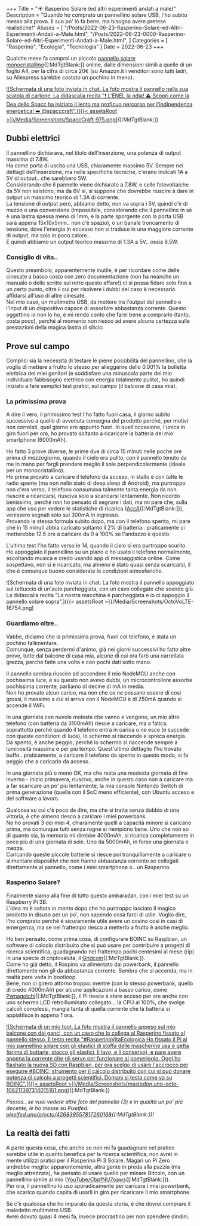 +++
Title = "☀️ Rasperino Solare (ed altri esperimenti andati a male)"
Description = "Quando ho comprato un pannellino solare USB, l'ho subito messo alla prova. Il suo po' lo fa bene, ma bisogna avere pretese realistiche!"
Aliases = [
  "/Posts/2022-06-23-Rasperino-Solare-ed-Altri-Esperimenti-Andati-a-Male.html",
  "/Posts/2022-06-23-0000-Rasperino-Solare-ed-Altri-Esperimenti-Andati-a-Male.html",
]
Categories = [ "Rasperino", "Ecologia", "Tecnologia" ]
Date = 2022-06-23
+++

Qualche mese fa comprai un piccolo [pannello solare monocristallino](https://www.amazon.it/Lixada-Pannello-Monocristallino-Caricabatterie-Cellulare/dp/B071Z1LGFV){[:MdTgtBlank:]} online, dalle dimensioni simili a quelle di un foglio A4, per la cifra di circa 20€ (su Amazon.it i venditori sono tutti ladri, su Aliexpress sarebbe costato un pochino in meno).

[![Schermata di una foto inviata in chat. La foto mostra il pannello nella sua scatola di cartone. La didascalia recita "❗️ L'ENEL la odia! ⚠️ Scopri come la Dea dello Spacc ha iniziato il lento ma proficuo percorso per l'indipendenza energetica! ➡️ @spacccraft".]({{< assetsRoot >}}/Media/Screenshots/SpaccCraft-975.png)](https://t.me/SpaccCraft/975){[:MdTgtBlank:]}

## Dubbi elettrici

Il pannellino dichiarava, nel titolo dell'inserzione, una potenza di output massima di 7.8W.  
Ha come porta di uscita una USB, chiaramente massimo 5V. Sempre nei dettagli dell'inserzione, ma nelle specifiche tecniche, c'erano indicati 1A a 5V di output.. che sarebbero 5W.  
Considerando che il pannello viene dichiarato a 7.8W, e celle fotovoltaiche da 5V non esistono, ma da 6V si, si suppone che dovrebbe riuscire a dare in output un massimo teorico di 1.3A di corrente.  
La tensione di output però, abbiamo detto, non va sopra i 5V, quindi c'è di mezzo o una conversione (impossibile, considerando che il pannellino in sé è una lastra spessa meno di 1mm, e la parte sporgente con la porta USB sarà appena 15x10x5mm.. non c'è spazio), o un banale troncamento di tensione, dove l'energia in eccesso non si traduce in una maggiore corrente di output, ma solo in poco calore..  
E quindi abbiamo un output teorico massimo di 1.3A a 5V.. ossia 6.5W.

### Consiglio di vita..

Questo preambolo, apparentemente inutile, è per ricordare come delle cinesate a basso costo con zero documentazione (non ha neanche un manuale o delle scritte sul retro questo affare!) ci si possa fidare solo fino a un certo punto, oltre il cui per risolvere i dubbi del caso è necessario affidarsi all'uso di altre cinesate.  
Nel mio caso, un multimetro USB, da mettere tra l'output del pannello e l'input di un dispositivo capace di assorbire abbastanza corrente. Questo oggettino io non lo ho, e mi rendo conto che farei bene a comprarlo (tanto, costa poco), perché al momento non riesco ad avere alcuna certezza sulle prestazioni della magica lastra di silicio.

## Prove sul campo

Complici sia la necessità di testare le piene possibilità del pannellino, che la voglia di mettere a frutto lo stesso per alleggerire dello 0.001% la bolletta elettrica dei miei genitori (e soddisfare una minuscola parte del mio individuale fabbisogno elettrico con energia totalmente pulita), ho quindi iniziato a fare semplici test pratici, sul campo (il balcone di casa mia).

### La primissima prova

A dire il vero, il primissimo test l'ho fatto fuori casa, il giorno subito successivo a quello di avvenuta consegna del prodotto perché, per motivi non correlati, quel giorno ero appunto fuori.
In quell'occasione, l'unica in giro fuori per ora, ho provato soltanto a ricaricare la batteria del mio smartphone (6000mAh).

Ho fatto 3 prove diverse, le prime due di circa 15 minuti nelle poche ore prima di mezzogiorno, quando il cielo era pulito, con il pannello tenuto da me in mano per fargli prendere meglio il sole perpendicolarmente (ideale per un monocristallino).  
Ho prima provato a caricare il telefono da acceso, in stallo e con tutte le radio spente (ma non nello stato di deep sleep di Android), ma purtroppo non c'era verso, il telefono consumava talmente tanta energia da non riuscire a ricaricarsi, riusciva solo a scaricarsi lentamente. Non ricordo benissimo, perché non ho pensato di segnare i dati, ma mi pare che, sulla app che uso per vedere le statistiche di ricarica ([AccA](https://github.com/MatteCarra/AccA){[:MdTgtBlank:]}), venissero segnati solo sui 300mA in ingresso.  
Provando la stessa formula subito dopo, ma con il telefono spento, mi pare che in 15 minuti abbia caricato soltanto il 2% di batteria.. praticamente ci metterebbe 12.5 ore a caricare da 0 a 100% se l'andazzo è questo.

L'ultimo test l'ho fatto verso le 14, quando il cielo si era purtroppo scurito. Ho appoggiato il pannellino su un piano e ho usato il telefono normalmente, ascoltando musica e credo usando app di messaggistica online. Come sospettavo, non si è ricaricato, ma almeno è stato quasi senza scaricarsi, il che è comunque buono considerate le condizioni atmosferiche.

![Schermata di una foto inviata in chat. La foto mostra il pannello appoggiato sul tettuccio di un'auto parcheggiata, con un cavo collegato che scende giù. La didascalia recita "La nostra macchina è parcheggiata e io ci appoggio il pannello solare sopra".]({{< assetsRoot >}}/Media/Screenshots/OctoVoLTE-16754.png)

### Guardiamo oltre..

Vabbe, diciamo che la primissima prova, fuori col telefono, è stata un pochino fallimentare.  
Comunque, senza perdermi d'animo, già nei giorni successivi ho fatto altre prove, tutte dal balcone di casa mia, alcune di cui ora farò una carrellata grezza, perché fatte una volta e con pochi dati sotto mano.

Il pannello sembra riuscire ad accendere il mio NodeMCU anche con pochissima luce, e su questo non avevo dubbi, un microcontrollore assorbe pochissima corrente, parliamo di decine di mA in media.  
Non ho provato alcun carico, ma non che ce ne possano essere di così grossi, il massimo a cui si arriva con il NodeMCU è di 250mA quando si accende il WiFi.

In una giornata con nuvole moleste che vanno e vengono, un mio altro telefono (con batteria da 3100mAh) riesce a caricare, ma a fatica, soprattutto perché quando il telefono entra in carica o ne esce (e succede con queste condizioni di luce), lo schermo si riaccende e spreca energia.  
Da spento, è anche peggio, perché lo schermo si riaccende sempre a luminosità massima e per più tempo. Quest'ultimo dettaglio l'ho trovato buffo.. praticamente, a caricare il telefono da spento in questo modo, si fa peggio che a caricarlo da acceso.

In una giornata più o meno OK, ma che resta una modesta giornata di fine inverno - inizio primavera, riuscivo, anche in questo caso non a caricare ma a far scaricare un po' più lentamente, la mia console Nintendo Switch di prima generazione (quella con il SoC meno efficiente), con Ubuntu acceso e del software a lavoro.

Qualcosa su cui c'è poco da dire, ma che si tratta senza dubbio di una vittoria, è che almeno riesco a caricare i miei powerbank.  
Ne ho provati 3 dei miei 4, chiaramente quelli a capacità minore si caricano prima, ma comunque tutti senza rogne si riempiono bene. Uno che non so di quanto sia, la memoria mi direbbe 4000mAh, si ricarica completamente in poco più di una giornata di sole. Uno da 5000mAh, in forse una giornata e mezza.  
Caricando queste piccole batterie si riesce poi tranquillamente a caricare o alimentare dispositivi che non hanno abbastanza corrente se collegati direttamente al pannello, come i miei smartphone o.. un Rasperino.

### Rasperino Solare?

Finalmente siamo alla fine di tutto questo ambaradan, con i miei test su un Raspberry Pi 3B.  
L'idea mi è saltata in mente dopo che ho purtroppo lasciato il magico prodotto in disuso per un po', non sapendo cosa farci di utile. Voglio dire, l'ho comprato perché è sicuramente utile avere un cosino così in casi di emergenza, ma se nel frattempo riesco a metterlo a frutto è anche meglio.

Ho ben pensato, come prima cosa, di configurare BOINC su Raspbian, un software di calcolo distribuito che si può usare per contribuire a progetti di ricerca scientifica, guadagnando nel frattempo pochi centesimi al mese (rip) in una specie di criptovaluta, il [Gridcoin](https://gridcoin.us){[:MdTgtBlank:]}.  
Come ho già detto, il Raspino va alimentato dal powerbank, il pannello direttamente non gli da abbastanza corrente. Sembra che si accenda, ma in realtà pare vada in bootloop.  
Bene, non ci girerò attorno troppo: mentre (con lo stesso powerbank, quello di credo 4000mAh) per alcune applicazioni a basso carico, come [Pwnagotchi](https://pwnagotchi.ai/){[:MdTgtBlank:]}, il Pi riesce a stare acceso per ore anche con uno schermo LCD retroilluminato collegato... la CPU al 100%, che svolge calcoli complessi, mangia tanta di quella corrente che la batteria si appiattisce in appena 1 ora.

[![Schermata di un mio toot. La foto mostra il pannello appeso sul mio balcone con dei ganci, con un cavo che lo collega al Rasperino fissato al pannello stesso. Il testo recita "#RasperinoVitaEcologica Ho fissato il Pi al mio pannellino solare con gli elastici di stoffa delle mascherine usa e getta (prima di buttarle, stacco gli elastici, li lavo, e li conservo), e pare avere appena la corrente che gli serve per funzionare al pomeriggio. Oggi ho flashato la nuova SD con Raspbian, per ora scelgo di usare l'accrocco per eseguire #BOINC, strumento per il calcolo distribuito con cui si può donare potenza di calcolo a progetti scientifici. Domani si testa come va su BOINC".]({{< assetsRoot >}}/Media/Screenshots/mastodon.uno-octo-108211397314015161.png)](https://mastodon.uno/@octo/108211397314015161){[:MdTgtBlank:]}

_Psssss.. se vuoi vedere altre foto del pannello (3) e in qualità un po' più decente, le ho messe su Pixelfed: [pixelfed.uno/p/octo/426839557817260168](https://pixelfed.uno/p/octo/426839557817260168){[:MdTgtBlank:]}!_

## La realtà dei fatti

A parte questa cosa, che anche se non mi fa guadagnare nel pratico sarebbe utile in quanto benefica per la ricerca scientifica, non avrei in mente utilizzi pratici per il Rasperino Pi 3 Solare. Magari un Pi Zero andrebbe meglio: apparentemente, altra gente in preda alla pazzia (ma meglio attrezzata), ha pensato di usare quello per minare Bitcoin, con un pannellino simile al mio ([YouTube/CbpfNU7oaws](https://invidious.snopyta.org/watch?v=CbpfNU7oaws){[:MdTgtBlank:]}).  
Per ora, il pannellino lo uso sporadicamente per caricare i miei powerbank, che scarico quando capita di usarli in giro per ricaricare il mio smartphone.

Se c'è qualcosa che ho imparato da questa storia, è che dovrei comprare il maledetto multimetro USB.  
Avrei dovuto quasi 4 mesi fa, invece procrastino per non spendere dindini.
